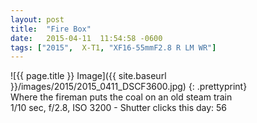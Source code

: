 ```yaml
---
layout: post
title:  "Fire Box"
date:   2015-04-11  11:54:58 -0600
tags: ["2015",  X-T1, "XF16-55mmF2.8 R LM WR"]
---
```

![{{ page.title }} Image]({{ site.baseurl }}/images/2015/2015_0411_DSCF3600.jpg)
{: .prettyprint}  
Where the fireman puts the coal on an old steam train  
1/10 sec, f/2.8, ISO 3200 - Shutter clicks this day: 56